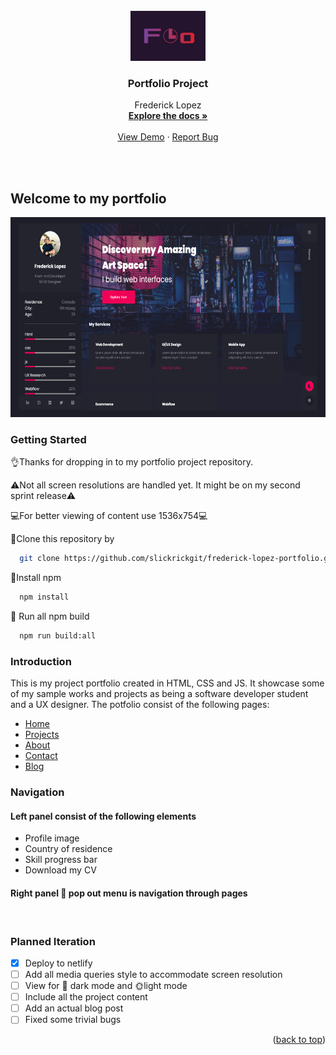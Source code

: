 <br />
<div align="center">
  <a href="https://github.com/slickrickgit/frederick-lopez-portfolio">
    <img src="src/Images/fl-logo1.jpg" alt="Logo" width="120" height="80">
  </a>

<h3 align="center">Portfolio Project</h3>

  <p align="center">
    Frederick Lopez
    <br />
    <a href="https://github.com/slickrickgit/frederick-lopez-portfolio"><strong>Explore the docs »</strong></a>
    <br />
    <br />
    <a href="https://github.com/github_username/repo_name">View Demo</a>
    ·
    <a href="https://github.com/github_username/repo_name/issues">Report Bug</a>
  </p>
</div>



<br />
<br />

## Welcome to my portfolio

<img src="src/Images/fred-portfolio-page.png" alt="portfolio-page" width="820" height="320">

### Getting Started
👌Thanks for dropping in to my portfolio project repository.

⚠️Not all screen resolutions are handled yet. It might be on my second sprint release⚠️

💻For better viewing of content use 1536x754💻

💾Clone this repository by
```sh
  git clone https://github.com/slickrickgit/frederick-lopez-portfolio.git
   ```
🔌Install npm
 ```sh
   npm install
   ```
🏃 Run all npm build
 ```sh
   npm run build:all
   ```

### Introduction
This is my project portfolio created in HTML, CSS and JS. It showcase some of my sample works and projects as being a software developer student and a UX designer. The potfolio consist of the following pages:

* [Home](https://nextjs.org/)
* [Projects](https://reactjs.org/)
* [About](https://vuejs.org/)
* [Contact](https://angular.io/)
* [Blog](https://angular.io/)

### Navigation
#### Left panel consist of the following elements
* Profile image
* Country of residence
* Skill progress bar
* Download my CV

#### Right panel 🍔 pop out menu is navigation through pages
</br>

### Planned Iteration
- [x] Deploy to netlify
- [ ] Add all media queries style to accommodate screen resolution
- [ ] View for 🌛 dark mode and 🌞light mode
- [ ] Include all the project content
- [ ] Add an actual blog post
- [ ] Fixed some trivial bugs

<p align="right">(<a href="#top">back to top</a>)</p>
